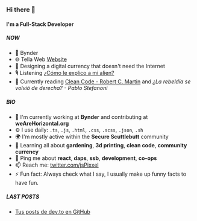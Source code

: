 ### Hi there 👋

#### I'm a Full-Stack Developer

##### NOW
- 📂 Bynder
- 🌐 Tella Web [Website](https://wearehorizontal.org)
- 💅 Designing a digital currency that doesn't need the Internet
- 🎙 Listening [¿Cómo le explico a mi alien?](https://open.spotify.com/show/74e9dnTOQn8uuiD085jTUj)
- 💬 Currently reading [Clean Code - Robert C. Martin](https://en.wikipedia.org/wiki/Robert_C._Martin) and *¿La rebeldía se volvió de derecha? - Pablo Stefanoni*

##### BIO

- 🏢 I'm currently working at **Bynder** and contributing at **weAreHorizontal.org**
- ⚙️  I use daily: `.ts`, `.js`, `.html`, `.css`, `.scss`, `.json`, `.sh`
- 🌍 I'm mostly active within the **Secure Scuttlebutt** community
- 🌱 Learning all about **gardening**, **3d printing**, **clean code**, **community currency**
- 💬 Ping me about **react**, **daps**, **ssb**, **development**, **co-ops**
- 📫 Reach me: [twitter.com/jsPixxel](https://twitter.com/jsPixxel)
- ⚡️ Fun fact: Always check what I say, I usually make up funny facts to have fun.

##### LAST POSTS
<!--START_SECTION:feed-->
* [Tus posts de dev.to en GitHub](https:&#x2F;&#x2F;dev.to&#x2F;gmarcos87&#x2F;tus-posts-de-devto-en-github-1b0l)
<!--END_SECTION:feed-->
